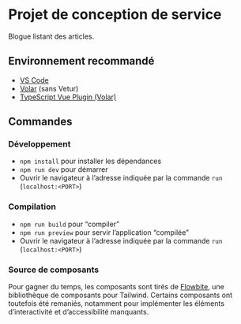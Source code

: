 # Projet de conception de service

Blogue listant des articles.

## Environnement recommandé

* [VS Code](https://code.visualstudio.com/)
* [Volar](https://marketplace.visualstudio.com/items?itemName=Vue.volar) (sans Vetur)
* [TypeScript Vue Plugin (Volar)](https://marketplace.visualstudio.com/items?itemName=Vue.vscode-typescript-vue-plugin)

## Commandes

### Développement

* `npm install` pour installer les dépendances
* `npm run dev` pour démarrer
* Ouvrir le navigateur à l’adresse indiquée par la commande `run` (`localhost:<PORT>`)

### Compilation

* `npm run build` pour “compiler”
* `npm run preview` pour servir l’application “compilée”
* Ouvrir le navigateur à l’adresse indiquée par la commande `run` (`localhost:<PORT>`)

### Source de composants

Pour gagner du temps, les composants sont tirés de [Flowbite](https://flowbite.com/docs/components/), une bibliothèque de composants pour Tailwind. Certains composants ont toutefois été remaniés, notamment pour implémenter les éléments d’interactivité et d’accessibilité manquants.
